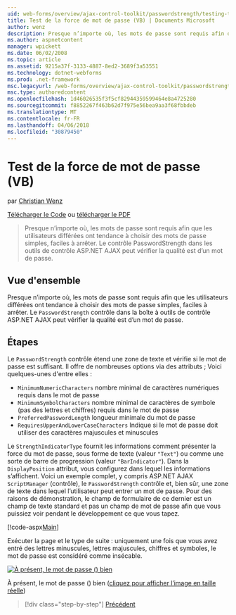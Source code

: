 ```yaml
---
uid: web-forms/overview/ajax-control-toolkit/passwordstrength/testing-the-strength-of-a-password-vb
title: Test de la force de mot de passe (VB) | Documents Microsoft
author: wenz
description: Presque n’importe où, les mots de passe sont requis afin que les utilisateurs différées ont tendance à choisir des mots de passe simples, faciles à arrêter. Le contrôle PasswordStrength dans ASP. N....
ms.author: aspnetcontent
manager: wpickett
ms.date: 06/02/2008
ms.topic: article
ms.assetid: 9215a37f-3133-4887-8ed2-3689f3a53551
ms.technology: dotnet-webforms
ms.prod: .net-framework
msc.legacyurl: /web-forms/overview/ajax-control-toolkit/passwordstrength/testing-the-strength-of-a-password-vb
msc.type: authoredcontent
ms.openlocfilehash: 1d46026535f3f5cf82944359599464e8a4725280
ms.sourcegitcommit: f8852267f463b62d7f975e56bea9aa3f68fbbdeb
ms.translationtype: MT
ms.contentlocale: fr-FR
ms.lasthandoff: 04/06/2018
ms.locfileid: "30879450"
---
```

<a name="testing-the-strength-of-a-password-vb"></a>Test de la force de mot de passe (VB)
====================
par [Christian Wenz](https://github.com/wenz)

[Télécharger le Code](http://download.microsoft.com/download/9/3/f/93f8daea-bebd-4821-833b-95205389c7d0/PasswordStrength0.vb.zip) ou [télécharger le PDF](http://download.microsoft.com/download/2/d/c/2dc10e34-6983-41d4-9c08-f78f5387d32b/passwordstrength0VB.pdf)

> Presque n’importe où, les mots de passe sont requis afin que les utilisateurs différées ont tendance à choisir des mots de passe simples, faciles à arrêter. Le contrôle PasswordStrength dans les outils de contrôle ASP.NET AJAX peut vérifier la qualité est d’un mot de passe.


## <a name="overview"></a>Vue d'ensemble

Presque n’importe où, les mots de passe sont requis afin que les utilisateurs différées ont tendance à choisir des mots de passe simples, faciles à arrêter. Le `PasswordStrength` contrôle dans la boîte à outils de contrôle ASP.NET AJAX peut vérifier la qualité est d’un mot de passe.

## <a name="steps"></a>Étapes

Le `PasswordStrength` contrôle étend une zone de texte et vérifie si le mot de passe est suffisant. Il offre de nombreuses options via des attributs ; Voici quelques-unes d'entre elles :

- `MinimumNumericCharacters` nombre minimal de caractères numériques requis dans le mot de passe
- `MinimumSymbolCharacters` nombre minimal de caractères de symbole (pas des lettres et chiffres) requis dans le mot de passe
- `PreferredPasswordLength` longueur minimale du mot de passe
- `RequiresUpperAndLowerCaseCharacters` Indique si le mot de passe doit utiliser des caractères majuscules et minuscules

Le `StrengthIndicatorType` fournit les informations comment présenter la force du mot de passe, sous forme de texte (valeur `"Text"`) ou comme une sorte de barre de progression (valeur `"BarIndicator"`). Dans la `DisplayPosition` attribut, vous configurez dans lequel les informations s’affichent. Voici un exemple complet, y compris ASP.NET AJAX `ScriptManager` (contrôle), le `PasswordStrength` contrôle et, bien sûr, une zone de texte dans lequel l’utilisateur peut entrer un mot de passe. Pour des raisons de démonstration, le champ de formulaire de ce dernier est un champ de texte standard et pas un champ de mot de passe afin que vous puissiez voir pendant le développement ce que vous tapez.

[!code-aspx[Main](testing-the-strength-of-a-password-vb/samples/sample1.aspx)]

Exécuter la page et le type de suite : uniquement une fois que vous avez entré des lettres minuscules, lettres majuscules, chiffres et symboles, le mot de passe est considéré comme insécable.


[![À présent, le mot de passe () bien](testing-the-strength-of-a-password-vb/_static/image2.png)](testing-the-strength-of-a-password-vb/_static/image1.png)

À présent, le mot de passe () bien ([cliquez pour afficher l’image en taille réelle](testing-the-strength-of-a-password-vb/_static/image3.png))

> [!div class="step-by-step"]
> [Précédent](testing-the-strength-of-a-password-cs.md)
